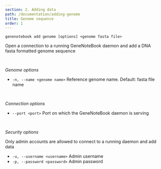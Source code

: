 ```yaml
---
section: 2. Adding data
path: /documentation/adding-genome
title: Genome sequence
order: 1
---
```

```
genenotebook add genome [options] <genome fasta file>
```

Open a connection to a running GeneNoteBook daemon and add a DNA fasta formatted genome sequence

<br/>

_Genome options_
- `-n, --name <genome name>` Reference genome name. Default: fasta file name

<br/>

_Connection options_
- `--port <port>` Port on which the GeneNoteBook daemon is serving

<br/>

_Security options_

Only admin accounts are allowed to connect to a running daemon and add data

- `-u, --username <username>` Admin username
- `-p, --password <password>` Admin password